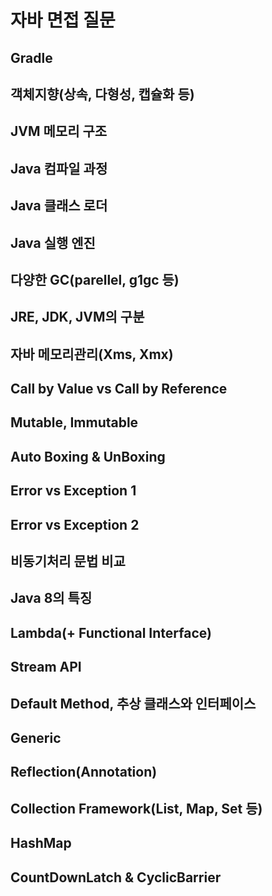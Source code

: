 # 자바 면접 질문

## Gradle




## 객체지향(상속, 다형성, 캡슐화 등)



## JVM 메모리 구조



## Java 컴파일 과정


## Java 클래스 로더



## Java 실행 엔진


## 다양한 GC(parellel, g1gc 등)


## JRE, JDK, JVM의 구분


## 자바 메모리관리(Xms, Xmx)



## Call by Value vs Call by Reference




## Mutable, Immutable




## Auto Boxing & UnBoxing




## Error vs Exception 1



## Error vs Exception 2



## 비동기처리 문법 비교



## Java 8의 특징



## Lambda(+ Functional Interface)



## Stream API



## Default Method, 추상 클래스와 인터페이스



## Generic


## Reflection(Annotation)



## Collection Framework(List, Map, Set 등)



## HashMap



## CountDownLatch & CyclicBarrier

